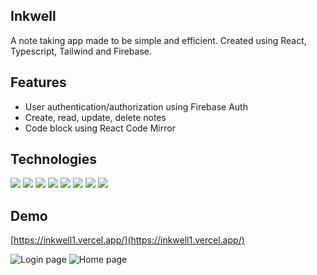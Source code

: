 ## Inkwell

A note taking app made to be simple and efficient. Created using React, Typescript, Tailwind and Firebase.

## Features

* User authentication/authorization using Firebase Auth
* Create, read, update, delete notes
* Code block using React Code Mirror

## Technologies

<div>
  
<img src="https://img.shields.io/badge/React-20232A?style=for-the-badge&logo=react&logoColor=61DAFB">
<img src="https://img.shields.io/badge/TypeScript-007ACC?style=for-the-badge&logo=typescript&logoColor=white">
<img src="https://img.shields.io/badge/Tailwind_CSS-38B2AC?style=for-the-badge&logo=tailwind-css&logoColor=white">
<img src="https://img.shields.io/badge/firebase-ffca28?style=for-the-badge&logo=firebase&logoColor=black">
<img src="https://img.shields.io/badge/React_Router-CA4245?style=for-the-badge&logo=react-router&logoColor=white">
<img src="https://img.shields.io/badge/vercel-%23000000.svg?style=for-the-badge&logo=vercel&logoColor=white">
<img src="https://img.shields.io/badge/vite-%23646CFF.svg?style=for-the-badge&logo=vite&logoColor=white">
<img src="https://img.shields.io/badge/ESLint-4B3263?style=for-the-badge&logo=eslint&logoColor=white">

</div>

## Demo

[https://inkwell1.vercel.app/](https://inkwell1.vercel.app/)

![Login page](./login.jpg) ![Home page](./homepage.jpg)

